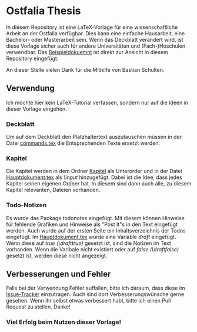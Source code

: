 Ostfalia Thesis
===============
In diesem Repository ist eine LaTeX-Vorlage für eine wissenschaftliche Arbeit an der Ostfalia verfügbar. Dies kann eine einfache Hausarbeit, eine Bachelor- oder Masterarbeit sein. Wenn das Deckblatt verändert wird, ist diese Vorlage sicher auch für andere Universitäten und (Fach-)Hoschulen verwendbar.
Das [Beispieldokuemnt](../blob/master/Beispieldokument.pdf) ist direkt zur Ansicht in diesem Repository eingefügt.

An dieser Stelle vielen Dank für die Mithilfe von Bastian Schulten.

Verwendung
----------
Ich möchte hier kein LaTeX-Tutorial verfassen, sondern nur auf die Ideen in dieser Vorlage eingehen.

### Deckblatt
Um auf dem Deckblatt den Platzhaltertext auszutauschen müssen in der Datei [commands.tex](https://github.com/dennisstritzke/ostfalia-thesis/blob/master/Meta/commands.tex) die Entsprechenden Texte ersetzt werden.

### Kapitel
Die Kapitel werden in dem Ordner [Kapitel](https://github.com/dennisstritzke/ostfalia-thesis/tree/master/Kapitel) als Unterorder und in der Datei [Hauptdokument.tex](https://github.com/dennisstritzke/ostfalia-thesis/blob/master/Hauptdokument.tex) als <i>\input</i> hinzugefügt. Dabei ist die Idee, dass jedes Kapitel seinen eigenen Ordner hat. In diesem sind dann auch alle, zu diesem Kapitel relevanten, Dateien vorhanden.

### Todo-Notizen
Es wurde das Package todonotes eingefügt. Mit diesem können Hinweise für fehlende Grafiken und Hinweise als "Post It"s in den Text eingefügt werden. Auch wurde auf der ersten Seite ein Inhaltsverzeichnis der Todos eingefügt.
Im [Hauptdokument.tex](https://github.com/dennisstritzke/ostfalia-thesis/blob/master/Hauptdokument.tex) wurde eine Variable <i>draft</i> eingefügt. Wenn diese auf <i>true (\drafttrue)</i> gesetzt ist, sind die Notizen im Text vorhanden. Wenn die Varibale nicht existiert oder auf <i>false (\draftfalse)</i> gesetzt ist, werden diese nicht angezeigt.

Verbesserungen und Fehler
-------------------------
Falls bei der Verwendung Fehler auffallen, bitte ich daraum, dass diese im [Issue-Tracker](https://github.com/dennisstritzke/ostfalia-thesis/issues "GitHub Issue Tracker") einzutragen. Auch sind dort Verbesserungswünsche gerne gesehen. Wenn ihr selbst etwas verbessert habt, bitte ich einen Pull Request zu stellen. Danke!

### Viel Erfolg beim Nutzen dieser Vorlage!
